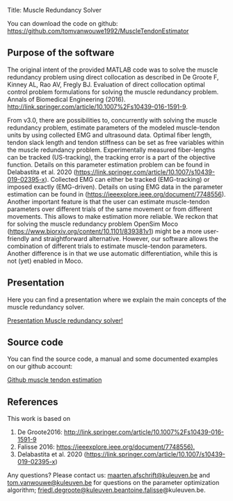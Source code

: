 Title: Muscle Redundancy Solver

You can download the code on github: <https://github.com/tomvanwouwe1992/MuscleTendonEstimator>


## Purpose of the software

The original intent of the provided MATLAB code was to solve the muscle redundancy problem using direct collocation as described in De Groote F, Kinney AL, Rao AV, Fregly BJ. Evaluation of direct collocation optimal control problem formulations for solving the muscle redundancy problem. Annals of Biomedical Engineering (2016). <http://link.springer.com/article/10.1007%2Fs10439-016-1591-9>. 

From v3.0, there are possibilities to, concurrently with solving the muscle redundancy problem, estimate parameters of the modeled muscle-tendon units by using collected EMG and ultrasound data. Optimal fiber length, tendon slack length and tendon stiffness can be set as free variables within the muscle redundancy problem. Experimentally measured fiber-lengths can be tracked (US-tracking), the tracking error is a part of the objective function. Details on this parameter estimation problem can be found in Delabastita et al. 2020 (<https://link.springer.com/article/10.1007/s10439-019-02395-x>). Collected EMG can either be tracked (EMG-tracking) or imposed exactly (EMG-driven). Details on using EMG data in the parameter estimation can be found in (<https://ieeexplore.ieee.org/document/7748556>). Another important feature is that the user can estimate muscle-tendon parameters over different trials of the same movement or from different movements. This allows to make estimation more reliable. We reckon that for solving the muscle redundancy problem OpenSim Moco (<https://www.biorxiv.org/content/10.1101/839381v1>) might be a more user-friendly and straightforward alternative. However, our software allows the combination of different trials to estimate muscle-tendon parameters. Another difference is in that we use automatic differentiation, while this is not (yet) enabled in Moco. 

## Presentation

Here you can find a presentation where we explain the main concepts of the muscle redundancy solver.

<a href="http://localhost:8000/html/presentation1.html" target="_blank">Presentation Muscle redundancy solver!</a> 

## Source code

You can find the source code, a manual and some documented examples on our github account:

<a href="https://github.com/tomvanwouwe1992/MuscleTendonEstimator" target="_blank">Github muscle tendon estimation</a> 

## References

This work is based on

1. De Groote2016: <http://link.springer.com/article/10.1007%2Fs10439-016-1591-9>
2. Falisse 2016: <https://ieeexplore.ieee.org/document/7748556).>
3. Delabastita et al. 2020 (<https://link.springer.com/article/10.1007/s10439-019-02395-x>)

Any questions? Please contact us:
maarten.afschrift@kuleuven.be and tom.vanwouwe@kuleuven.be for questions on the parameter optimization algorithm;  friedl.degroote@kuleuven.beantoine.falisse@kuleuven.be.



